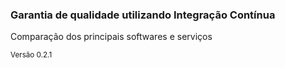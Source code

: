 ### Garantia de qualidade utilizando Integração Contínua

Comparação dos principais softwares e serviços

<small>Versão 0.2.1</small>
